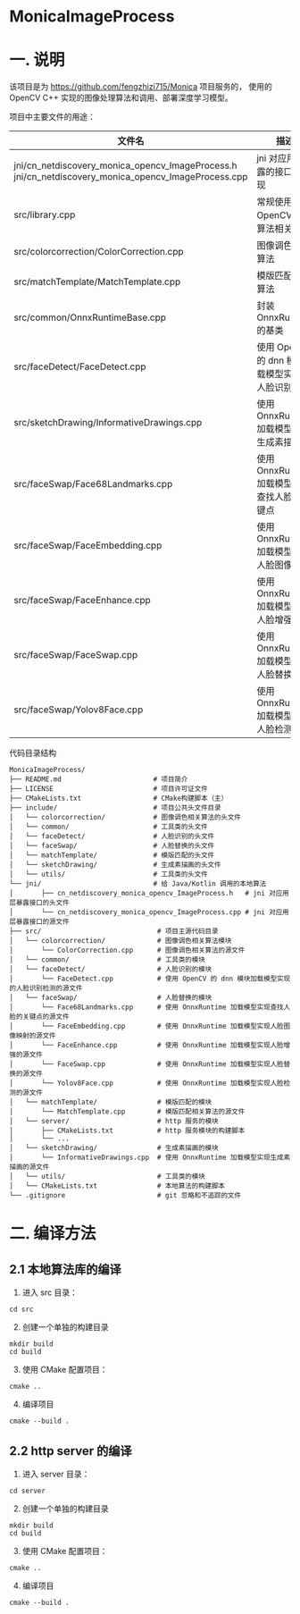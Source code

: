 # MonicaImageProcess

# 一. 说明
该项目是为 https://github.com/fengzhizi715/Monica 项目服务的，
使用的 OpenCV C++ 实现的图像处理算法和调用、部署深度学习模型。


项目中主要文件的用途：

| 文件名                                                                                                      | 描述                              |
|----------------------------------------------------------------------------------------------------------|---------------------------------|
| jni/cn_netdiscovery_monica_opencv_ImageProcess.h </br>jni/cn_netdiscovery_monica_opencv_ImageProcess.cpp | jni 对应用层暴露的接口和实现                |
| src/library.cpp                                                                                          | 常规使用 OpenCV 图像算法相关的             |
| src/colorcorrection/ColorCorrection.cpp                                                                  | 图像调色相关算法                        |
| src/matchTemplate/MatchTemplate.cpp                                                                      | 模版匹配相关算法                      |
| src/common/OnnxRuntimeBase.cpp                                                                           | 封装 OnnxRuntime 的基类              |
| src/faceDetect/FaceDetect.cpp                                                                            | 使用 OpenCV 的 dnn 模块加载模型实现的人脸识别检测 |
| src/sketchDrawing/InformativeDrawings.cpp                                                                | 使用 OnnxRuntime 加载模型实现生成素描画      |
| src/faceSwap/Face68Landmarks.cpp                                                                         | 使用 OnnxRuntime 加载模型实现查找人脸的关键点   |
| src/faceSwap/FaceEmbedding.cpp                                                                           | 使用 OnnxRuntime 加载模型实现人脸图像映射     |
| src/faceSwap/FaceEnhance.cpp                                                                             | 使用 OnnxRuntime 加载模型实现人脸增强       |
| src/faceSwap/FaceSwap.cpp                                                                                | 使用 OnnxRuntime 加载模型实现人脸替换       |
| src/faceSwap/Yolov8Face.cpp                                                                              | 使用 OnnxRuntime 加载模型实现人脸检测       |

代码目录结构

```
MonicaImageProcess/
├── README.md                       # 项目简介
├── LICENSE                         # 项目许可证文件
├── CMakeLists.txt                  # CMake构建脚本（主）
├── include/                        # 项目公共头文件目录
│   └── colorcorrection/            # 图像调色相关算法的头文件
│   └── common/                     # 工具类的头文件
│   └── faceDetect/                 # 人脸识别的头文件
│   └── faceSwap/                   # 人脸替换的头文件
│   └── matchTemplate/              # 模版匹配的头文件
│   └── sketchDrawing/              # 生成素描画的头文件
│   └── utils/                      # 工具类的头文件
└── jni/                            # 给 Java/Kotlin 调用的本地算法
│       ├── cn_netdiscovery_monica_opencv_ImageProcess.h   # jni 对应用层暴露接口的头文件
│       └── cn_netdiscovery_monica_opencv_ImageProcess.cpp # jni 对应用层暴露接口的源文件
├── src/                             # 项目主源代码目录
│   └── colorcorrection/             # 图像调色相关算法模块
│       └── ColorCorrection.cpp      # 图像调色相关算法的源文件
│   └── common/                      # 工具类的模块
│   └── faceDetect/                  # 人脸识别的模块
│       └── FaceDetect.cpp           # 使用 OpenCV 的 dnn 模块加载模型实现的人脸识别检测的源文件
│   └── faceSwap/                    # 人脸替换的模块
│       └── Face68Landmarks.cpp      # 使用 OnnxRuntime 加载模型实现查找人脸的关键点的源文件
│       └── FaceEmbedding.cpp        # 使用 OnnxRuntime 加载模型实现人脸图像映射的源文件
│       └── FaceEnhance.cpp          # 使用 OnnxRuntime 加载模型实现人脸增强的源文件
│       └── FaceSwap.cpp             # 使用 OnnxRuntime 加载模型实现人脸替换的源文件
│       └── Yolov8Face.cpp           # 使用 OnnxRuntime 加载模型实现人脸检测的源文件
│   └── matchTemplate/               # 模版匹配的模块
│       └── MatchTemplate.cpp        # 模版匹配相关算法的源文件
│   └── server/                      # http 服务的模块
│       ├── CMakeLists.txt           # http 服务模块的构建脚本
│       └── ...
│   └── sketchDrawing/               # 生成素描画的模块
│       └── InformativeDrawings.cpp  # 使用 OnnxRuntime 加载模型实现生成素描画的源文件
│   └── utils/                       # 工具类的模块
│   └── CMakeLists.txt               # 本地算法的构建脚本
└── .gitignore                       # git 忽略和不追踪的文件
```

# 二. 编译方法

## 2.1 本地算法库的编译
1. 进入 src 目录：
```
cd src
```

2. 创建一个单独的构建目录
```
mkdir build
cd build
```

3. 使用 CMake 配置项目：
```
cmake ..
```

4. 编译项目
```
cmake --build .
```

## 2.2 http server 的编译

1. 进入 server 目录：
```
cd server
```

2. 创建一个单独的构建目录
```
mkdir build
cd build
```

3. 使用 CMake 配置项目：
```
cmake ..
```

4. 编译项目
```
cmake --build .
```
